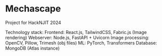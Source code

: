 # Mechascape
Project for HackNJIT 2024

Technology stack:
Frontend: React.js, TailwindCSS, Fabric.js (Image rendering)
Webserver: Node.js, FastAPI + Uvicorn
Image processing: OpenCV, Pillow, Trimesh (obj files)
ML: PyTorch, Transformers
Database: MongoDB (Atlas instance)
